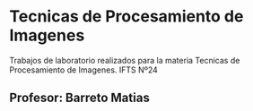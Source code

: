 # Tecnicas de Procesamiento de Imagenes
Trabajos de laboratorio realizados para la materia Tecnicas de Procesamiento de Imagenes. IFTS Nº24

## Profesor: Barreto Matias
